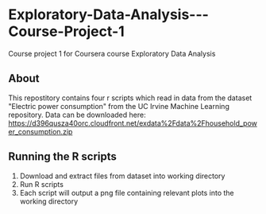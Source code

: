 # Exploratory-Data-Analysis---Course-Project-1
Course project 1 for Coursera course Exploratory Data Analysis

## About

This repostitory contains four r scripts which read in data from the dataset "Electric power consumption" from 
the UC Irvine Machine Learning repository. Data can be downloaded here: https://d396qusza40orc.cloudfront.net/exdata%2Fdata%2Fhousehold_power_consumption.zip

## Running the R scripts

1. Download and extract files from dataset into working directory
2. Run R scripts
3. Each script will output a png file containing relevant plots into the working directory
